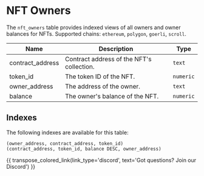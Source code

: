 # NFT Owners

The `nft_owners` table provides indexed views of all owners and owner balances for NFTs. Supported chains: `ethereum`, `polygon`, `goerli`, `scroll`.

| Name                | Description                                                                 | Type        |
| --------- | --------- | --------------------------------------------------------------------------- |
| contract_address | Contract address of the NFT's collection. | `text` |
| token_id | The token ID of the NFT. | `numeric` |
| owner_address | The address of the owner. | `text` |
| balance | The owner's balance of the NFT. | `numeric` |

## Indexes
The following indexes are available for this table:
```
(owner_address, contract_address, token_id)
(contract_address, token_id, balance DESC, owner_address)
```

{{ transpose_colored_link(link_type='discord', text='Got questions?  Join our Discord') }}
